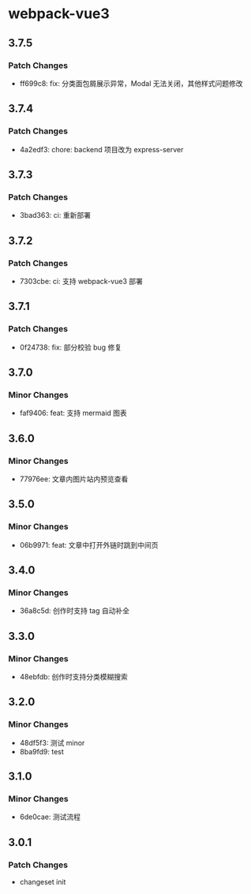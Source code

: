 # webpack-vue3

## 3.7.5

### Patch Changes

-   ff699c8: fix: 分类面包屑展示异常，Modal 无法关闭，其他样式问题修改

## 3.7.4

### Patch Changes

-   4a2edf3: chore: backend 项目改为 express-server

## 3.7.3

### Patch Changes

-   3bad363: ci: 重新部署

## 3.7.2

### Patch Changes

-   7303cbe: ci: 支持 webpack-vue3 部署

## 3.7.1

### Patch Changes

-   0f24738: fix: 部分校验 bug 修复

## 3.7.0

### Minor Changes

-   faf9406: feat: 支持 mermaid 图表

## 3.6.0

### Minor Changes

-   77976ee: 文章内图片站内预览查看

## 3.5.0

### Minor Changes

-   06b9971: feat: 文章中打开外链时跳到中间页

## 3.4.0

### Minor Changes

-   36a8c5d: 创作时支持 tag 自动补全

## 3.3.0

### Minor Changes

-   48ebfdb: 创作时支持分类模糊搜索

## 3.2.0

### Minor Changes

-   48df5f3: 测试 minor
-   8ba9fd9: test

## 3.1.0

### Minor Changes

-   6de0cae: 测试流程

## 3.0.1

### Patch Changes

-   changeset init
